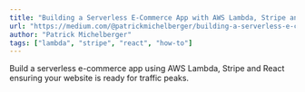 ```yaml
---
title: "Building a Serverless E-Commerce App with AWS Lambda, Stripe and React"
url: "https://medium.com/@patrickmichelberger/building-a-serverless-e-commerce-app-with-aws-lambda-stripe-and-react-4663e241710b"
author: "Patrick Michelberger"
tags: ["lambda", "stripe", "react", "how-to"]
---
```


Build a serverless e-commerce app using AWS Lambda, Stripe and React ensuring your website is ready for traffic peaks.
